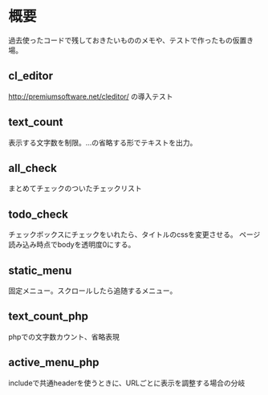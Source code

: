 # 概要
過去使ったコードで残しておきたいもののメモや、テストで作ったもの仮置き場。

## cl_editor
http://premiumsoftware.net/cleditor/
の導入テスト

## text_count
表示する文字数を制限。…の省略する形でテキストを出力。

## all_check
まとめてチェックのついたチェックリスト

## todo_check
チェックボックスにチェックをいれたら、タイトルのcssを変更させる。
ページ読み込み時点でbodyを透明度0にする。

## static_menu
固定メニュー。スクロールしたら追随するメニュー。


## text_count_php
phpでの文字数カウント、省略表現

## active_menu_php
includeで共通headerを使うときに、URLごとに表示を調整する場合の分岐
